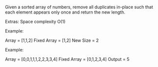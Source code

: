 Given a sorted array of numbers, remove all duplicates in-place such that each element appears only once and return the new length.

Extras:
Space complexity O(1)

Example:

Array = [1,1,2]
Fixed Array = [1,2]
New Size = 2

Example:

Array = [0,0,1,1,1,2,2,3,3,4]
Fixed Array = [0,1,2,3,4]
Output = 5
